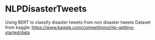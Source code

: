 # NLPDisasterTweets
Using BERT to classify disaster tweets from non disaster tweets
Dataset from kaggle: https://www.kaggle.com/competitions/nlp-getting-started/data
